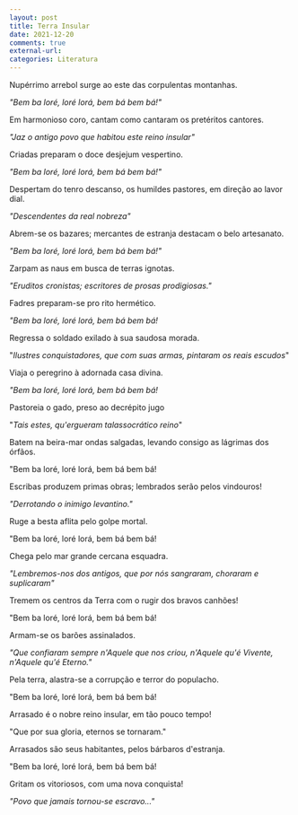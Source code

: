 ```yaml
---
layout: post
title: Terra Insular
date: 2021-12-20 
comments: true
external-url:
categories: Literatura
---
```


Nupérrimo arrebol surge ao este das corpulentas montanhas.

*"Bem ba loré, loré lorá, bem bá bem bá!"*

Em harmonioso coro, cantam como cantaram os pretéritos cantores.

*"Jaz o antigo povo que habitou este reino insular"*

Criadas preparam o doce desjejum vespertino.

*"Bem ba loré, loré lorá, bem bá bem bá!"*

Despertam do tenro descanso, os humildes pastores, em direção ao lavor dial.

*"Descendentes da real nobreza"*

Abrem-se os bazares; mercantes de estranja destacam o belo artesanato.

*"Bem ba loré, loré lorá, bem bá bem bá!"*

Zarpam as naus em busca de terras ignotas.

*"Eruditos cronistas; escritores de prosas prodigiosas."*

Fadres preparam-se pro rito hermético.

*"Bem ba loré, loré lorá, bem bá bem bá!*

Regressa o soldado exilado à sua saudosa morada.

"*Ilustres conquistadores, que com suas armas, pintaram os reais escudos*"

Viaja o peregrino à adornada casa divina.

*"Bem ba loré, loré lorá, bem bá bem bá!*

Pastoreia o gado, preso ao decrépito jugo

"*Tais estes, qu'ergueram talassocrático reino*"

Batem na beira-mar ondas salgadas, levando consigo as lágrimas dos órfãos.

"Bem ba loré, loré lorá, bem bá bem bá!

Escribas produzem primas obras; lembrados serão pelos vindouros!

*"Derrotando o inimigo levantino."*

Ruge a besta aflita pelo golpe mortal.

"Bem ba loré, loré lorá, bem bá bem bá!

Chega pelo mar grande cercana esquadra.

*"Lembremos-nos dos antigos, que por nós sangraram, choraram e suplicaram"*

Tremem os centros da Terra com o rugir dos bravos canhões!

"Bem ba loré, loré lorá, bem bá bem bá!

Armam-se os barões assinalados.

*"Que confiaram sempre n'Aquele que nos criou, n'Aquele qu'é Vivente, n'Aquele qu'é Eterno."*

Pela terra, alastra-se a corrupção e terror do populacho.

"Bem ba loré, loré lorá, bem bá bem bá!

Arrasado é o nobre reino insular, em tão pouco tempo!

"Que por sua gloria, eternos se tornaram."

Arrasados são seus habitantes, pelos bárbaros d'estranja.

"Bem ba loré, loré lorá, bem bá bem bá!

Gritam os vitoriosos, com uma nova conquista!

*"Povo que jamais tornou-se escravo..."*





